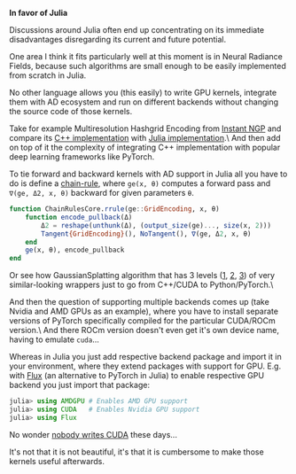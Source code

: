 **In favor of Julia**

Discussions around Julia often end up concentrating on its
immediate disadvantages disregarding its current and future potential.

One area I think it fits particularly well at this moment is
in Neural Radiance Fields, because such algorithms are small enough to
be easily implemented from scratch in Julia.

No other language allows you (this easily) to write GPU kernels,
integrate them with AD ecosystem and run on different backends
without changing the source code of those kernels.

Take for example Multiresolution Hashgrid Encoding from
[Instant NGP](https://nvlabs.github.io/instant-ngp/) and compare its
[C++ implementation](https://github.com/NVlabs/tiny-cuda-nn/blob/master/include/tiny-cuda-nn/encodings/grid.h)
with
[Julia implementation](https://github.com/JuliaNeuralGraphics/NerfUtils.jl/blob/main/src/encoding/grid_kernels.jl).\\
And then add on top of it the complexity of integrating C++ implementation with popular
deep learning frameworks like PyTorch.

To tie forward and backward kernels with AD support in Julia
all you have to do is define a
[chain-rule](https://github.com/JuliaDiff/ChainRules.jl),
where `ge(x, θ)` computes a forward pass and `∇(ge, Δ2, x, θ)` backward for
given parameters `θ`.

```julia
function ChainRulesCore.rrule(ge::GridEncoding, x, θ)
    function encode_pullback(Δ)
        Δ2 = reshape(unthunk(Δ), (output_size(ge)..., size(x, 2)))
        Tangent{GridEncoding}(), NoTangent(), ∇(ge, Δ2, x, θ)
    end
    ge(x, θ), encode_pullback
end
```

Or see how GaussianSplatting algorithm that has 3 levels
([1](https://github.com/graphdeco-inria/diff-gaussian-rasterization/blob/59f5f77e3ddbac3ed9db93ec2cfe99ed6c5d121d/cuda_rasterizer/rasterizer_impl.cu),
[2](https://github.com/graphdeco-inria/diff-gaussian-rasterization/blob/59f5f77e3ddbac3ed9db93ec2cfe99ed6c5d121d/rasterize_points.cu),
[3](https://github.com/graphdeco-inria/diff-gaussian-rasterization/blob/59f5f77e3ddbac3ed9db93ec2cfe99ed6c5d121d/diff_gaussian_rasterization/__init__.py))
of very similar-looking wrappers just to go from C++/CUDA to Python/PyTorch.\\

And then the question of supporting multiple backends comes up (take Nvidia and AMD GPUs as an example),
where you have to install separate versions of PyTorch specifically compiled
for the particular CUDA/ROCm version.\\
And there ROCm version doesn't even get it's own device name, having to emulate `cuda`...

Whereas in Julia you just add respective backend package and import it in your
environment, where they extend packages with support for GPU.
E.g. with [Flux](https://github.com/FluxML/Flux.jl)
(an alternative to PyTorch in Julia) to enable respective GPU backend
you just import that package:
```julia
julia> using AMDGPU # Enables AMD GPU support
julia> using CUDA   # Enables Nvidia GPU support
julia> using Flux
```

No wonder
[nobody writes CUDA](https://twitter.com/jimkxa/status/1758943527743234234)
these days...

It's not that it is not beautiful, it's that it is cumbersome to make those
kernels useful afterwards.
